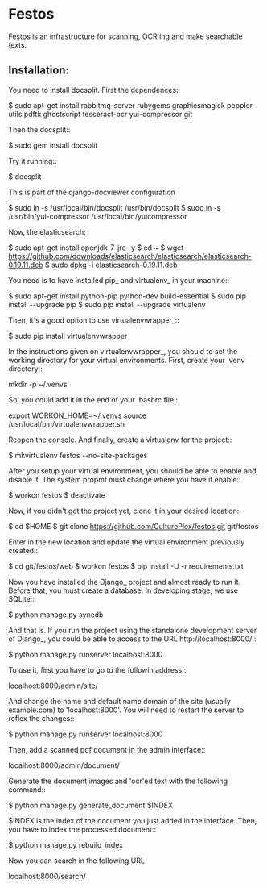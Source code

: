 Festos
======

Festos is an infrastructure for scanning, OCR'ing and make searchable texts.


                                             
Installation:
-------------

You need to install docsplit. First the dependences::

  $ sudo apt-get install rabbitmq-server rubygems graphicsmagick poppler-utils pdftk ghostscript tesseract-ocr yui-compressor git

Then the docsplit::

  $ sudo gem install docsplit

Try it running::

  $ docsplit

This is part of the django-docviewer configuration

  $ sudo ln -s /usr/local/bin/docsplit /usr/bin/docsplit
  $ sudo ln -s /usr/bin/yui-compressor /usr/local/bin/yuicompressor

Now, the elasticsearch:
  
  $ sudo apt-get install openjdk-7-jre -y
  $ cd ~
  $ wget https://github.com/downloads/elasticsearch/elasticsearch/elasticsearch-0.19.11.deb
  $ sudo dpkg -i elasticsearch-0.19.11.deb


You need is to have installed pip_ and virtualenv_ in your machine::

  $ sudo apt-get install python-pip python-dev build-essential 
  $ sudo pip install --upgrade pip 
  $ sudo pip install --upgrade virtualenv 


Then, it's a good option to use virtualenvwrapper_::

  $ sudo pip install virtualenvwrapper

In the instructions given on virtualenvwrapper_, you should to set the working
directory for your virtual environments. First, create your .venv directory::

  mkdir -p ~/.venvs

So, you could add it in the end of your .bashrc file::

  export WORKON_HOME=~/.venvs
  source /usr/local/bin/virtualenvwrapper.sh

Reopen the console. And finally, create a virtualenv for the project::

  $ mkvirtualenv festos --no-site-packages

After you setup your virtual environment, you should be able to enable and
disable it. The system propmt must change where you have it enable::

  $ workon festos
  $ deactivate

Now, if you didn't get the project yet, clone it in your desired location::

  $ cd $HOME
  $ git clone https://github.com/CulturePlex/festos.git git/festos

Enter in the new location and update the virtual environment previously created::

  $ cd git/festos/web
  $ workon festos
  $ pip install -U -r requirements.txt

Now you have installed the Django_ project and almost ready to run it. Before that, you must create a database. In developing stage, we use SQLite::

  $ python manage.py syncdb
  
And that is. If you run the project using the standalone development server of
Django_, you could be able to access to the URL http://localhost:8000/::

  $ python manage.py runserver localhost:8000

To use it, first you have to go to the followin address::

  localhost:8000/admin/site/

And change the name and default name domain of the site (usually example.com) to 'localhost:8000'. You will need to restart the server to reflex the changes::

  $ python manage.py runserver localhost:8000

Then, add a scanned pdf document in the admin interface::

  localhost:8000/admin/document/

Generate the document images and 'ocr'ed text with the following command::

  $ python manage.py generate_document $INDEX

$INDEX is the index of the document you just added in the interface. Then, you have to index the processed document::

  $ python manage.py rebuild_index

Now you can search in the following URL

  localhost:8000/search/




